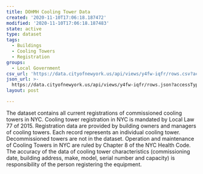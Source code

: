 ```yaml
---
title: DOHMH Cooling Tower Data
created: '2020-11-10T17:06:18.187472'
modified: '2020-11-10T17:06:18.187483'
state: active
type: dataset
tags:
  - Buildings
  - Cooling Towers
  - Registration
groups:
  - Local Government
csv_url: 'https://data.cityofnewyork.us/api/views/y4fw-iqfr/rows.csv?accessType=DOWNLOAD'
json_url: >-
  https://data.cityofnewyork.us/api/views/y4fw-iqfr/rows.json?accessType=DOWNLOAD
layout: post

---
```

The dataset contains all current registrations of commissioned cooling towers in NYC. Cooling tower registration in NYC is mandated by Local Law 77 of 2015. Registration data are provided by building owners and managers of cooling towers. Each record represents an individual cooling tower. Decommissioned towers are not in the dataset. Operation and maintenance of Cooling Towers in NYC are ruled by Chapter 8 of the NYC Health Code. The accuracy of the data of cooling tower characteristics (commissioning date, building address, make, model, serial number and capacity) is responsibility of the person registering the equipment.
